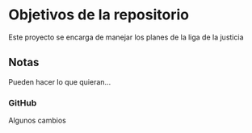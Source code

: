 # Objetivos de la repositorio

Este proyecto se encarga de manejar los planes de la liga de la justicia


## Notas
Pueden hacer lo que quieran...

### GitHub
Algunos cambios
